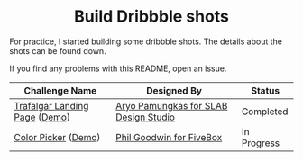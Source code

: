 <h1 align="center">Build Dribbble shots</h1>

For practice, I started building some dribbble shots.
The details about the shots can be found down.

If you find any problems with this README, open an issue.

| Challenge Name                                                                                                             | Designed By                                                                                                                       | Status      |
| -------------------------------------------------------------------------------------------------------------------------- | --------------------------------------------------------------------------------------------------------------------------------- | ----------- |
| [Trafalgar Landing Page](./trafalgar-landing-page) ([Demo](http://build-dribbble-shots.vercel.app/trafalgar-landing-page)) | [Aryo Pamungkas for SLAB Design Studio](https://dribbble.com/shots/12514026--FIGMA-FREEBIE-Landing-page-for-a-healthcare-startup) | Completed   |
| [Color Picker](./color-picker) ([Demo](http://build-dribbble-shots.vercel.app/color-picker))                               | [Phil Goodwin for FiveBox](https://dribbble.com/shots/11146660-Color-Picker-FREEBIE)                                              | In Progress |
